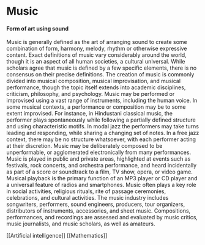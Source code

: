 # Music
#### Form of art using sound

Music is generally defined as the art of arranging sound to create some combination of form, harmony, melody, rhythm or otherwise expressive content. Exact definitions of music vary considerably around the world, though it is an aspect of all human societies, a cultural universal. While scholars agree that music is defined by a few specific elements, there is no consensus on their precise definitions. The creation of music is commonly divided into musical composition, musical improvisation, and musical performance, though the topic itself extends into academic disciplines, criticism, philosophy, and psychology. Music may be performed or improvised using a vast range of instruments, including the human voice.
In some musical contexts, a performance or composition may be to some extent improvised. For instance, in Hindustani classical music, the performer plays spontaneously while following a partially defined structure and using characteristic motifs. In modal jazz the performers may take turns leading and responding, while sharing a changing set of notes. In a free jazz context, there may be no structure whatsoever, with each performer acting at their discretion. Music may be deliberately composed to be unperformable, or agglomerated electronically from many performances. Music is played in public and private areas, highlighted at events such as festivals, rock concerts, and orchestra performance, and heard incidentally as part of a score or soundtrack to a film, TV show, opera, or video game. Musical playback is the primary function of an MP3 player or CD player and a universal feature of radios and smartphones.
Music often plays a key role in social activities, religious rituals, rite of passage ceremonies, celebrations, and cultural activities. The music industry includes songwriters, performers, sound engineers, producers, tour organizers, distributors of instruments, accessories, and sheet music. Compositions, performances, and recordings are assessed and evaluated by music critics, music journalists, and music scholars, as well as amateurs.

[[Artificial intelligence]]
[[Mathematics]]